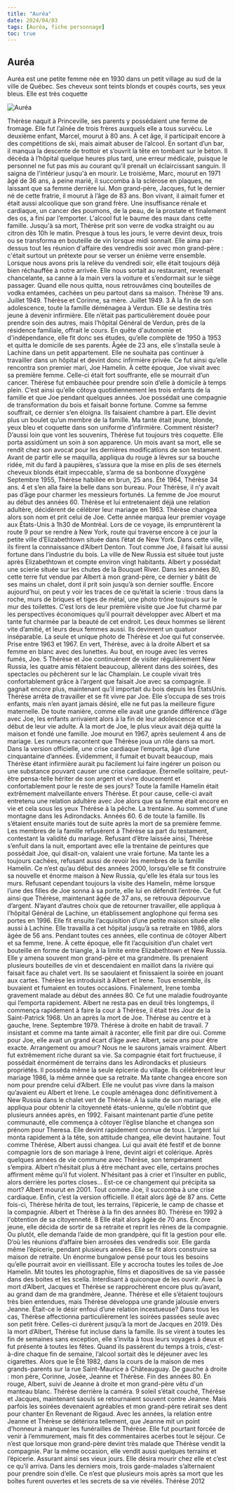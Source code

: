 ```yaml
---
title: "Auréa"
date: 2024/04/03
tags: [Auréa, fiche personnage]
toc: true
---
```


## Auréa

Auréa est une petite femme née en 1930 dans un petit village au sud de la ville de Québec. Ses cheveux sont teints blonds et coupés courts, ses yeux bleus. Elle est très coquette  

![Auréa](../images/Auréa.jpg)


Thérèse naquit à Princeville, ses parents y
possédaient une ferme de fromage. Elle fut
l’aînée de trois frères auxquels elle a tous
survécu. Le deuxième enfant, Marcel, mourut
à 80 ans. À cet âge, il participait encore à des
compétitions de ski, mais aimait abuser de
l’alcool. En sortant d’un bar, il manqua la
descente de trottoir et s’ouvrit la tête en
tombant sur le béton. Il décéda à l’hôpital
quelque heures plus tard, une erreur
médicale, puisque le personnel ne fut pas mis
au courant qu’il prenait un éclaircissant
sanguin. Il saigna de l'intérieur jusqu'à en
mourir. Le troisième, Marc, mourut en 1971
âgé de 36 ans, à peine marié, il succomba à la
sclérose en plaques, ne laissant que sa femme
derrière lui. Mon grand-père, Jacques, fut le
dernier né de cette fratrie, il mourut à l’âge de
83 ans. Bon vivant, il aimait fumer et était aussi
alcoolique que son grand frère. Une
insuffisance rénale et cardiaque, un cancer
des poumons, de la peau, de la prostate et
finalement des os, a fini par l’emporter.
L'alcool fut le baume des maux dans cette
famille. Jusqu'à sa mort, Thérèse prit son verre
de vodka straight ou au citron dès 10h le
matin. Presque à tous les jours, le verre devint
deux, trois ou se transforma en bouteille de
vin lorsque midi sonnait. Elle aima par-dessus
tout les réunion d'affaire des vendredis soir
avec mon grand-père : c'était surtout un
prétexte pour se verser un énième verre
ensemble. Lorsque nous avons pris la relève
du vendredi soir, elle était toujours déjà bien
réchauffée à notre arrivée. Elle nous sortait au
restaurant, revenait chancelante, sa canne à la
main vers la voiture et s’endormait sur le siège
passager. Quand elle nous quitta, nous
retrouvâmes cinq bouteilles de vodka
entamées, cachées un peu partout dans sa
maison.
Thérèse 19 ans. Juillet 1949.
Thérèse et Corinne, sa mère. Juillet 1949.
3
À la fin de son adolescence,
toute la famille déménagea à
Verdun. Elle se destina très
jeune à devenir infirmière. Elle
n’était pas particulièrement
douée pour prendre soin des
autres, mais l’hôpital Général de
Verdun, près de la résidence
familiale, offrait le cours. En
quête d'autonomie et
d'indépendance, elle fit donc
ses études, qu’elle complète de
1950 à 1953 et quitta le
domicile de ses parents.
Âgée de 23 ans, elle s’installa
seule à Lachine dans un petit
appartement. Elle ne souhaita
pas continuer à travailler dans
un hôpital et devint donc infirmière privée. Ce fut ainsi qu’elle rencontra son
premier mari, Joe Hamelin. À cette époque, Joe vivait avec sa première femme.
Celle-ci était fort souffrante, elle se mourrait d’un cancer. Thérèse fut
embauchée pour prendre soin d’elle à domicile à temps plein. C’est ainsi
qu’elle côtoya quotidiennement les trois enfants de la famille et que Joe
pendant quelques années. Joe possédait une compagnie de transformation du
bois et faisait bonne fortune. Comme
sa femme souffrait, ce dernier s’en
éloigna. Ils faisaient chambre à part.
Elle devint plus un boulet qu’un
membre de la famille. Ma tante était
jeune, blonde, yeux bleu et coquette
dans son uniforme d’infirmière.
Comment résister?
D’aussi loin que vont les souvenirs,
Thérèse fut toujours très coquette. Elle
porta assidûment un soin à son
apparence. Un mois avant sa mort,
elle se rendit chez son avocat pour les
dernières modifications de son
testament. Avant de partir elle se
maquilla, appliqua du rouge à lèvres
sur sa bouche ridée, mit du fard à paupières, s’assura que la mise en plis de ses
éternels cheveux blonds était impeccable, s’arma de sa bonbonne d’oxygène
Septembre 1955, Thérèse habillée en brun, 25 ans.
Été 1964, Thérèse 34 ans.
4
et s’en alla faire la belle dans son bureau. Pour Thérèse, il n’y avait pas d’âge
pour charmer les messieurs fortunés.
La femme de Joe mourut au début des
années 60. Thérèse et lui entretenaient
déjà une relation adultère, décidèrent de
célébrer leur mariage en 1963. Thérèse
changea alors son nom et prit celui de
Joe. Cette année marqua leur premier
voyage aux États-Unis à 1h30 de
Montréal. Lors de ce voyage, ils
empruntèrent la route 9 pour se rendre à
New York, route qui traverse encore à ce
jour la petite ville d’Elizabethtown située
dans l’état de New York. Dans cette ville,
ils firent la connaissance d’Albert Denton.
Tout comme Joe, il faisait lui aussi fortune
dans l’industrie du bois.
La ville de New Russia est située tout juste après Elizabethtown et compte
environ vingt habitants. Albert y possédait une scierie située sur les chutes de la
Bouquet River. Dans les années 80, cette terre fut vendue par Albert à mon
grand-père, ce dernier y bâtit de ses mains un chalet, dont il prit soin jusqu’à
son dernier souffle. Encore aujourd’hui, on peut y voir les traces de ce qu’était
la scierie : trous dans la roche, murs de briques et tiges de métal, une photo
trône toujours sur le mur des toilettes.
C’est lors de leur
première visite que
Joe fut charmé par
les perspectives
économiques qu’il
pourrait
développer avec
Albert et ma tante
fut charmée par la
beauté de cet
endroit. Les deux
hommes se lièrent
vite d’amitié, et
leurs deux femmes
aussi. Ils devinrent
un quatuor
inséparable.
La seule et unique photo de Thérèse et Joe qui fut
conservée. Prise entre 1963 et 1967.
En vert, Thérèse, avec à la droite Albert et sa femme en blanc avec des lunettes. Au
bout, en rouge avec les verres fumés, Joe.
5
Thérèse et Joe continuèrent de
visiter régulièrement New Russia, les
quatre amis fêtaient beaucoup,
allèrent dans des soirées, des
spectacles ou pêchèrent sur le lac
Champlain. Le couple vivait très
confortablement grâce à l’argent que
faisait Joe avec sa compagnie. Il
gagnait encore plus, maintenant qu’il
importait du bois depuis les ÉtatsUnis. Thérèse arrêta de travailler et se
fit vivre par Joe. Elle s’occupa de ses
trois enfants, mais n’en ayant jamais
désiré, elle ne fut pas la meilleure
figure maternelle. De toute manière,
comme elle avait une grande
différence d’âge avec Joe, les enfants
arrivaient alors à la fin de leur
adolescence et au début de leur vie
adulte. À la mort de Joe, le plus vieux
avait déjà quitté la maison et fondé
une famille.
Joe mourut en 1967, après
seulement 4 ans de mariage. Les
rumeurs racontent que Thérèse joua
un rôle dans sa mort. Dans la version
officielle, une crise cardiaque
l’emporta, âgé d’une cinquantaine
d’années. Évidemment, il fumait et
buvait beaucoup, mais Thérèse étant
infirmière aurait pu facilement lui faire
ingérer un poison ou une substance
pouvant causer une crise cardiaque.
Éternelle solitaire, peut-être pensa-telle hériter de son argent et vivre
doucement et confortablement pour
le reste de ses jours? Toute la famille
Hamelin était extrêmement
malveillante envers Thérèse. Et pour cause, celle-ci avait entretenu une relation
adultère avec Joe alors que sa femme était encore en vie et cela sous les yeux
Thérèse à la pêche. La trentaine.
Au sommet d'une montagne dans les Adirondacks. Années
60.
6
de toute la famille. Ils s’étaient ensuite mariés tout de suite après la mort de sa
première femme. Les membres de la famille refusèrent à Thérèse sa part du
testament, contestant la validité du mariage. Refusant d’être laissée ainsi,
Thérèse s’enfuit dans la nuit, emportant avec elle la trentaine de peintures que
possédait Joe, qui disait-on, valaient une vraie fortune. Ma tante les a toujours
cachées, refusant aussi de revoir les membres de la famille Hamelin. Ce n’est
qu’au début des années 2000, lorsqu’elle se fit construire sa nouvelle et
énorme maison à New Russia, qu'elle les étala sur tous les murs. Refusant
cependant toujours la visite des
Hamelin, même lorsque l’une des
filles de Joe sonna à sa porte, elle
lui en défendit l’entrée.
Ce fut ainsi que Thérèse,
maintenant âgée de 37 ans, se
retrouva dépourvue d’argent.
N’ayant d’autres choix que de
retourner travailler, elle appliqua
à l’hôpital Général de Lachine, un
établissement anglophone qui
ferma ses portes en 1996. Elle fit
ensuite l’acquisition d’une petite
maison située elle aussi à Lachine. Elle travailla à cet hôpital jusqu’à sa retraite
en 1986, alors âgée de 56 ans.
Pendant toutes ces années, elle
continua de côtoyer Albert et sa
femme, Irene. À cette époque, elle fit l’acquisition d’un chalet vert bouteille en
forme de triangle, à la limite entre
Elizabethtown et New Russia. Elle y amena
souvent mon grand-père et ma grandmère. Ils prenaient plusieurs bouteilles de
vin et descendaient en maillot dans la
rivière qui faisait face au chalet vert. Ils se
saoulaient et finissaient la soirée en jouant
aux cartes. Thérèse les introduisit à Albert
et Irene. Tous ensemble, ils buvaient et
fumaient en toutes occasions.
Finalement, Irene tomba gravement
malade au début des années 80. Ce fut
une maladie foudroyante qui l’emporta
rapidement. Albert ne resta pas en deuil
très longtemps, il commença rapidement
à faire la cour à Thérèse, il était très
Jour de la Saint-Patrick 1968. Un an après la mort de Joe. Thérèse
au centre et à gauche, Irene.
Septembre 1979. Thérèse à droite en habit de travail.
7
insistant et comme ma tante aimait à
raconter, elle finit par dire oui. Comme
pour Joe, elle avait un grand écart d’âge
avec Albert, seize ans pour être exacte.
Arrangement ou amour? Nous ne le
saurons jamais vraiment. Albert fut
extrêmement riche durant sa vie. Sa
compagnie était fort fructueuse, il
possédait énormément de terrains dans
les Adirondacks et plusieurs propriétés. Il
posséda même la seule épicerie du
village. Ils célébrèrent leur mariage 1986,
la même année que sa retraite. Ma tante
changea encore son nom pour prendre
celui d’Albert. Elle ne voulut pas vivre dans
la maison qu’avaient eu Albert et Irene. Le couple aménagea donc
définitivement à New Russia dans le chalet vert de Thérèse. À la suite de son
mariage, elle appliqua pour obtenir la citoyenneté états-unienne, qu’elle
n’obtint que plusieurs années après, en 1992. Faisant maintenant partie d’une
petite communauté, elle commença à côtoyer l’église blanche et changea son
prénom pour Theresa. Elle devint rapidement connue de tous. L’argent lui
monta rapidement à la tête, son attitude changea, elle devint hautaine.
Tout comme Thérèse, Albert aussi
changea. Lui qui avait été festif et de
bonne compagnie lors de son mariage à
Irene, devint aigri et colérique. Après
quelques années de vie commune avec
Thérèse, son tempérament s’empira.
Albert n’hésitait plus à être méchant avec
elle, certains proches affirment même qu’il
fut violent. N’hésitant pas à crier et
l’insulter en public, alors derrière les portes
closes… Est-ce ce changement qui
précipita sa mort? Albert mourut en 2001.
Tout comme Joe, il succomba à une crise
cardiaque. Enfin, c’est la version officielle. Il
était alors âgé de 87 ans. Cette fois-ci,
Thérèse hérita de tout, les terrains,
l’épicerie, le camp de chasse et la
compagnie.
Albert et Thérèse à la fin des années 80.
Thérèse en 1992 à l'obtention de sa citoyenneté.
8
Elle était alors âgée de 70 ans.
Encore jeune, elle décida de sortir
de sa retraite et reprit les rênes de
la compagnie. Ou plutôt, elle
demanda l’aide de mon grandpère, qui fit la gestion pour elle.
D’où les réunions d’affaire bien
arrosées des vendredis soir. Elle
garda même l’épicerie, pendant
plusieurs années. Elle se fit alors
construire sa maison de retraite.
Un énorme bungalow pensé pour
tous les besoins qu’elle pourrait
avoir en vieillissant. Elle y accrocha
toutes les toiles de Joe Hamelin.
Mit toutes les photographie, films
et diapositives de sa vie passée
dans des boites et les scella.
Interdisant à quiconque de les
ouvrir.
Avec la mort d’Albert, Jacques et
Thérèse se rapprochèrent encore plus qu’avant, au grand dam de ma grandmère, Jeanne. Thérèse et elle s’étaient toujours très bien entendues, mais
Thérèse développa une grande jalousie envers Jeanne. Était-ce le désir enfoui
d’une relation incestueuse? Dans tous les cas, Thérèse affectionna
particulièrement les soirées passées seule avec son petit frère. Celles-ci
durèrent jusqu’à la mort
de Jacques en 2019.
Dès la mort d’Albert,
Thérèse fut incluse
dans la famille. Ils se
virent à toutes les fin de
semaines sans
exception, elle s’invita à
tous leurs voyages à
deux et fut présente à
toutes les fêtes. Quand
ils passèrent du temps
à trois, c’est-à-dire
chaque fin de semaine,
l’alcool sortait dès le
déjeuner avec les
cigarettes. Alors que le
Été 1982, dans la cours de la maison de mes grands-parents sur
la rue Saint-Maurice à Châteauguay. De gauche à droite : mon
père, Corinne, Josée, Jeanne et Thérèse.
Fin des années 80. En rouge, Albert, suivi de Jeanne à droite et mon grand-père
vêtu d'un manteau blanc. Thérèse derrière la caméra.
9
soleil s’était couché, Thérèse et Jacques, maintenant saouls se retournaient
souvent contre Jeanne. Mais parfois les soirées devenaient agréables et mon
grand-père retirait ses dent pour chanter En Revenant de Rigaud.
Avec les années, la relation entre Jeanne et Thérèse se détériora tellement, que
Jeanne mit un point d’honneur à manquer les funérailles de Thérèse. Elle fut
pourtant forcée de venir à l’emmurement, mais fit des commentaires acerbes
tout le séjour.
Ce n’est que lorsque mon grand-père devint très malade que Thérèse vendit la
compagnie. Par la même occasion, elle vendit aussi quelques terrains et
l’épicerie. Assurant ainsi ses vieux jours. Elle désira mourir chez elle et c’est ce
qu’il arriva. Dans les derniers mois, trois garde-malades s’alternaient pour
prendre soin d’elle. Ce n’est que plusieurs mois après sa mort que les boîtes
furent ouvertes et les secrets de sa vie révélés.
Thérèse 2012
